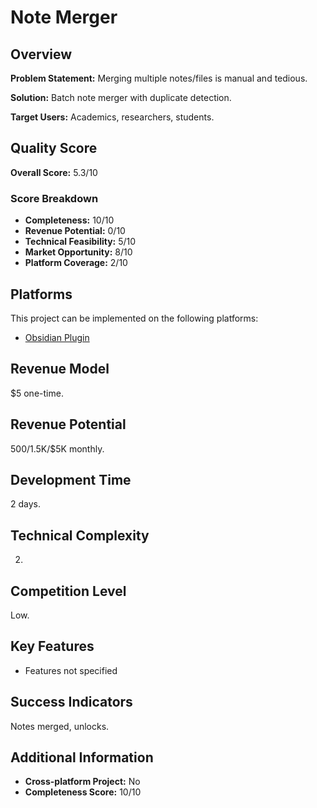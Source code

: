 # Note Merger

## Overview
**Problem Statement:** Merging multiple notes/files is manual and tedious.

**Solution:** Batch note merger with duplicate detection.

**Target Users:** Academics, researchers, students.

## Quality Score
**Overall Score:** 5.3/10

### Score Breakdown
- **Completeness:** 10/10
- **Revenue Potential:** 0/10
- **Technical Feasibility:** 5/10
- **Market Opportunity:** 8/10
- **Platform Coverage:** 2/10

## Platforms
This project can be implemented on the following platforms:
- [Obsidian Plugin](./platforms/obsidian-plugin/)

## Revenue Model
$5 one-time.

## Revenue Potential
$500/$1.5K/$5K monthly.

## Development Time
2 days.

## Technical Complexity
2.

## Competition Level
Low.

## Key Features
- Features not specified

## Success Indicators
Notes merged, unlocks.

## Additional Information
- **Cross-platform Project:** No
- **Completeness Score:** 10/10
